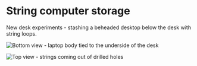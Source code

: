 # String computer storage

New desk experiments - stashing a beheaded desktop below the desk with string loops.

![Bottom view - laptop body tied to the underside of the desk](https://grant-uploader.s3.amazonaws.com/2024-09-28-20-07-26-800.jpg)

![Top view - strings coming out of drilled holes](https://grant-uploader.s3.amazonaws.com/2024-09-28-20-07-26-800.jpg)
